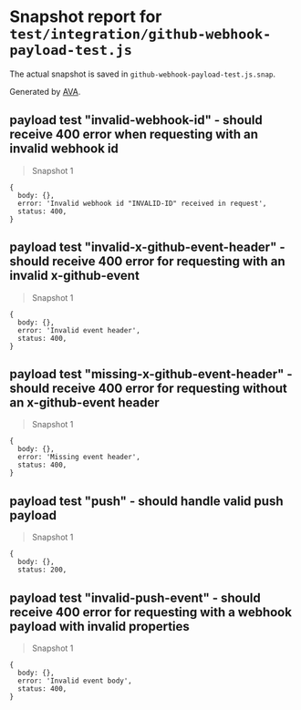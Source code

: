 # Snapshot report for `test/integration/github-webhook-payload-test.js`

The actual snapshot is saved in `github-webhook-payload-test.js.snap`.

Generated by [AVA](https://ava.li).

## payload test "invalid-webhook-id" - should receive 400 error when requesting with an invalid webhook id

> Snapshot 1

    {
      body: {},
      error: 'Invalid webhook id "INVALID-ID" received in request',
      status: 400,
    }

## payload test "invalid-x-github-event-header" - should receive 400 error for requesting with an invalid x-github-event

> Snapshot 1

    {
      body: {},
      error: 'Invalid event header',
      status: 400,
    }

## payload test "missing-x-github-event-header" - should receive 400 error for requesting without an x-github-event header

> Snapshot 1

    {
      body: {},
      error: 'Missing event header',
      status: 400,
    }

## payload test "push" - should handle valid push payload

> Snapshot 1

    {
      body: {},
      status: 200,
    

## payload test "invalid-push-event" - should receive 400 error for requesting with a webhook payload with invalid properties

> Snapshot 1

    {
      body: {},
      error: 'Invalid event body',
      status: 400,
    }